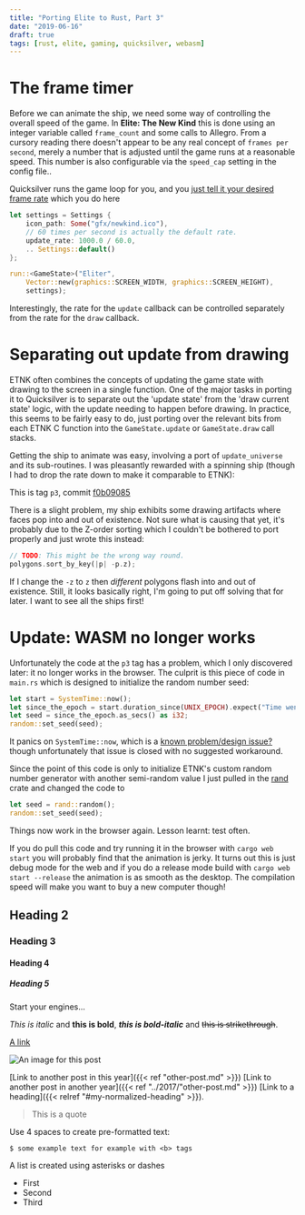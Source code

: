 ```yaml
---
title: "Porting Elite to Rust, Part 3"
date: "2019-06-16"
draft: true
tags: [rust, elite, gaming, quicksilver, webasm]
---
```


# The frame timer

Before we can animate the ship, we need some way of controlling the overall speed of the game.
In **Elite: The New Kind** this is done using an integer variable called `frame_count` and some
calls to Allegro. From a cursory reading there doesn't appear to be any real concept of `frames
per second`, merely a number that is adjusted until the game runs at a reasonable speed. This number
is also configurable via the `speed_cap` setting in the config file..

Quicksilver runs the game loop for you, and you
[just tell it your desired frame rate](https://docs.rs/quicksilver/0.3.14/quicksilver/tutorials/_04_lifecycle/index.html)
which you do here

```rs
let settings = Settings {
    icon_path: Some("gfx/newkind.ico"),
    // 60 times per second is actually the default rate.
    update_rate: 1000.0 / 60.0,
    .. Settings::default()
};

run::<GameState>("Eliter",
    Vector::new(graphics::SCREEN_WIDTH, graphics::SCREEN_HEIGHT),
    settings);
```

Interestingly, the rate for the `update` callback can be controlled separately from the rate for
the `draw` callback.

# Separating out update from drawing

ETNK often combines the concepts of updating the game state with drawing to the screen in a single
function. One of the major tasks in porting it to Quicksilver is to separate out the 'update state'
from the 'draw current state' logic, with the update needing to happen before drawing. In practice,
this seems to be fairly easy to do, just porting over the relevant bits from each ETNK C function
into the `GameState.update` or `GameState.draw` call stacks.

Getting the ship to animate was easy, involving a port of `update_universe` and its sub-routines.
I was pleasantly rewarded with a spinning ship (though I had to drop the rate down to make it
comparable to ETNK):


This is tag `p3`, commit [f0b09085](https://github.com/PhilipDaniels/eliter/commit/f0b0908509c8365322af3ad380b11fb361b0e035)

There is a slight problem, my ship exhibits some drawing artifacts where faces pop into and out of
existence. Not sure what is causing that yet, it's probably due to the Z-order sorting which I
couldn't be bothered to port properly and just wrote this instead:

```rs
// TODO: This might be the wrong way round.
polygons.sort_by_key(|p| -p.z);
```

If I change the `-z` to `z` then *different* polygons flash into and out of existence.
Still, it looks basically right, I'm going to put off solving that for later. I want to see
all the ships first!

# Update: WASM no longer works

Unfortunately the code at the `p3` tag has a problem, which I only discovered later: it no
longer works in the browser. The culprit is this piece of code in `main.rs` which is designed
to initialize the random number seed:

```rs
let start = SystemTime::now();
let since_the_epoch = start.duration_since(UNIX_EPOCH).expect("Time went backwards");
let seed = since_the_epoch.as_secs() as i32;
random::set_seed(seed);
```

It panics on `SystemTime::now`, which is a
[known problem/design issue?](https://github.com/rust-lang/rust/issues/48564)
though unfortunately that issue is closed with no suggested workaround.

Since the point of this code is only to initialize ETNK's custom random number generator
with another semi-random value I just pulled in the
[rand](https://crates.io/crates/rand)
crate and changed the code to

```rs
let seed = rand::random();
random::set_seed(seed);
```

Things now work in the browser again. Lesson learnt: test often.

If you do pull this code and try running it in the browser with `cargo web start` you will
probably find that the animation is jerky. It turns out this is just debug mode for the web
and if you do a release mode build with `cargo web start --release` the animation is as
smooth as the desktop. The compilation speed will make you want to buy a new computer though!





## Heading 2
### Heading 3
#### Heading 4
##### Heading 5

Start your engines...

*This is italic* and **this is bold**, ***this is bold-italic*** and ~~this is strikethrough~~.

[A link](https://www.x.com)

![An image for this post](image1.png)

[Link to another post in this year]({{< ref "other-post.md" >}})
[Link to another post in another year]({{< ref "../2017/"other-post.md" >}})
[Link to a heading]({{< relref "#my-normalized-heading" >}}).

> This is a quote

Use 4 spaces to create pre-formatted text:

    $ some example text for example with <b> tags

A list is created using asterisks or dashes

* First
* Second
* Third

